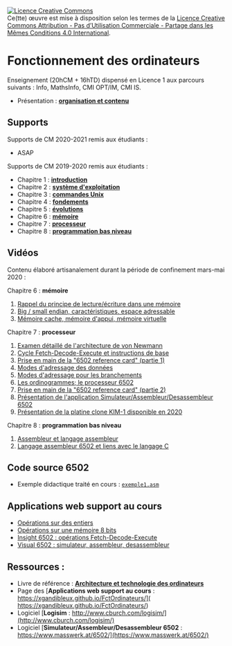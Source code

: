 <a rel="license" href="http://creativecommons.org/licenses/by-nc-sa/4.0/"><img alt="Licence Creative Commons" style="border-width:0" src="https://i.creativecommons.org/l/by-nc-sa/4.0/88x31.png" /></a><br />Ce(tte) œuvre est mise à disposition selon les termes de la <a rel="license" href="http://creativecommons.org/licenses/by-nc-sa/4.0/">Licence Creative Commons Attribution - Pas d’Utilisation Commerciale - Partage dans les Mêmes Conditions 4.0 International</a>.


# Fonctionnement des ordinateurs
Enseignement (20hCM + 16hTD) dispensé en Licence 1 aux parcours suivants : Info, MathsInfo, CMI OPT/IM, CMI IS.
- Présentation : [**organisation et contenu**](../master/supportsCM/FctOI-0-organisationContenu.pdf)

## Supports
Supports de CM 2020-2021 remis aux étudiants :

- ASAP

Supports de CM 2019-2020 remis aux étudiants :

- Chapitre 1 : [**introduction**](../master/supportsCM/FctOI-1-Introduction.pdf)
- Chapitre 2 : [**système d'exploitation**](../master/supportsCM/FctOI-2-SysExp.pdf)
- Chapitre 3 : [**commandes Unix**](../master/supportsCM/FctOI-3-Unix.pdf)
- Chapitre 4 : [**fondements**](../master/supportsCM/FctOI-4-Fondements.pdf)
- Chapitre 5 : [**évolutions**](../master/supportsCM/FctOI-5-Evolutions.pdf)
- Chapitre 6 : [**mémoire**](../master/supportsCM/FctOI-6-Memoire.pdf)
- Chapitre 7 : [**processeur**](../master/supportsCM/FctOI-7-Processeur.pdf)
- Chapitre 8 : [**programmation bas niveau**](../master/supportsCM/FctOI-8-Programmation.pdf)

## Vidéos
Contenu élaboré artisanalement durant la période de confinement mars-mai 2020 :

Chapitre 6 : **mémoire**
1. [Rappel du principe de lecture/écriture dans une mémoire](https://mediaserver.univ-nantes.fr/videos/l1-cm-x12i020-video-1/)
2. [Big / small endian, caractéristiques, espace adressable](https://mediaserver.univ-nantes.fr/videos/l1-cm-x12i020-video-2/)
3. [Mémoire cache, mémoire d'appui, mémoire virtuelle](https://mediaserver.univ-nantes.fr/videos/l1-cm-x12i020-video-3/)

Chapitre 7 : **processeur**
1. [Examen détaillé de l'architecture de von Newmann](https://mediaserver.univ-nantes.fr/videos/l1-cm-x12i020-video-4/)
2. [Cycle Fetch-Decode-Execute et instructions de base](https://mediaserver.univ-nantes.fr/videos/l1-cm-x12i020-video-5/)
3. [Prise en main de la "6502 reference card" (partie 1)](https://mediaserver.univ-nantes.fr/videos/l1-cm-x12i020-video-6/)
4. [Modes d'adressage des données](https://mediaserver.univ-nantes.fr/videos/l1-cm-x12i020-video-7/)
5. [Modes d'adressage pour les branchements](https://mediaserver.univ-nantes.fr/videos/l1-cm-x12i020-video-8/)
6. [Les ordinogrammes; le processeur 6502](https://mediaserver.univ-nantes.fr/videos/l1-cm-x12i020-video-9/)
7. [Prise en main de la "6502 reference card" (partie 2)](https://mediaserver.univ-nantes.fr/videos/l1-cm-x12i020-video-10/)
8. [Présentation de l'application Simulateur/Assembleur/Desassembleur 6502](https://mediaserver.univ-nantes.fr/videos/l1-cm-x12i020-video-11/)
9. [Présentation de la platine clone KIM-1 disponible en 2020](https://mediaserver.univ-nantes.fr/videos/l1-cm-x12i020-video-12/)

Chapitre 8 : **programmation bas niveau**
1. [Assembleur et langage assembleur](https://mediaserver.univ-nantes.fr/videos/l1-cm-x12i020-video-13/)
2. [Langage assembleur 6502 et liens avec le langage C](https://mediaserver.univ-nantes.fr/videos/l1-cm-x12i020-video-14/)

## Code source 6502
-  Exemple didactique traité en cours : [`exemple1.asm`](https://github.com/xgandibleux/FctOrdinateurs/blob/master/codeSource/exemple1.asm)

## Applications web support au cours
- [Opérations sur des entiers](https://xgandibleux.github.io/FctOrdinateurs#appEntiers)
- [Opérations sur une mémoire 8 bits](https://xgandibleux.github.io/FctOrdinateurs#appMemoire)
- [Insight 6502 : opérations Fetch-Decode-Execute](https://xgandibleux.github.io/FctOrdinateurs#appInsight6502)
- [Visual 6502 : simulateur, assembleur, desassembleur](https://github.com/xgandibleux/FctOrdinateurs/blob/gh-pages/index.md#appVisual6502)

## Ressources : 
- Livre de référence : [**Architecture et technologie des ordinateurs**](https://nantilus.univ-nantes.fr/vufind/Record/PPN233018999)
- Page des [**Applications web support au cours** :  https://xgandibleux.github.io/FctOrdinateurs/]( https://xgandibleux.github.io/FctOrdinateurs/)
- Logiciel [**Logisim** : http://www.cburch.com/logisim/](http://www.cburch.com/logisim/)
- Logiciel [**Simulateur/Assembleur/Desassembleur 6502** : https://www.masswerk.at/6502/](https://www.masswerk.at/6502/)

